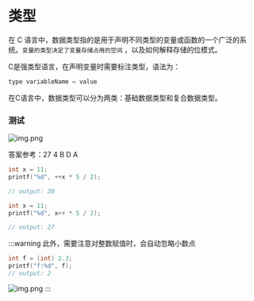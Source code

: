 # 类型

在 C 语言中，数据类型指的是用于声明不同类型的变量或函数的一个广泛的系统。`变量的类型决定了变量存储占用的空间`
，以及如何解释存储的位模式。

C是强类型语言，在声明变量时需要标注类型，语法为：

```c
type variableName = value
```

在C语言中，数据类型可以分为两类：基础数据类型和复合数据类型。

### 测试

![img.png](/imgs/computes-course/c11/chapter1-5.png)

答案参考：27 4 B D A

```c
int x = 11;
printf("%d", ++x * 5 / 2);

// output: 30
```

```c
int x = 11;
printf("%d", x++ * 5 / 2);

// output: 27
```

:::warning
此外，需要注意对整数赋值时，会自动忽略小数点

```c
int f = (int) 2.3;
printf("f:%d", f);
// output: 2
```

![img.png](/imgs/computes-course/c11/chapter1-4.png)
:::
